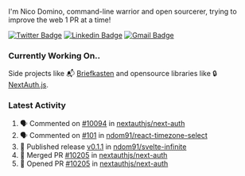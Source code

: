 
I'm Nico Domino, command-line warrior and open sourcerer, trying to improve the web 1 PR at a time!

[![Twitter Badge](https://img.shields.io/badge/-@ndom91-1ca0f1?style=flat-square&labelColor=1ca0f1&logo=twitter&logoColor=white&link=https://twitter.com/ndom91)](https://twitter.com/ndom91) [![Linkedin Badge](https://img.shields.io/badge/-ndom91-blue?style=flat-square&logo=Linkedin&logoColor=white&link=https://www.linkedin.com/in/ndom91/)](https://www.linkedin.com/in/ndom91/) [![Gmail Badge](https://img.shields.io/badge/-yo@ndo.dev-c14438?style=flat-square&logo=mail.ru&logoColor=white&link=mailto:yo@ndo.dev)](mailto:yo@ndo.dev)

### Currently Working On..

Side projects like 📬 [Briefkasten](https://briefkastenhq.com) and opensource libraries like 🔒 [NextAuth.js](https://github.com/nextauthjs/next-auth).

<!--START_SECTION_PROFILE_VIEWS:readme-info-->
<!--END_SECTION_PROFILE_VIEWS:readme-info-->

<!--START_SECTION_DAILY_COMMIT:readme-info-->
<!--END_SECTION_DAILY_COMMIT:readme-info-->

<!--START_SECTION_WEEKLY_COMMIT:readme-info-->
<!--END_SECTION_WEEKLY_COMMIT:readme-info-->

### Latest Activity

<!--START_SECTION:activity-->
1. 🗣 Commented on [#10094](https://github.com/nextauthjs/next-auth/pull/10094#issuecomment-1976554368) in [nextauthjs/next-auth](https://github.com/nextauthjs/next-auth)
2. 🗣 Commented on [#101](https://github.com/ndom91/react-timezone-select/issues/101#issuecomment-1975939669) in [ndom91/react-timezone-select](https://github.com/ndom91/react-timezone-select)
3. 🚀 Published release [v0.1.1](https://github.com/ndom91/svelte-infinite/releases/tag/v0.1.1) in [ndom91/svelte-infinite](https://github.com/ndom91/svelte-infinite)
4. 🎉 Merged PR [#10205](https://github.com/nextauthjs/next-auth/pull/10205) in [nextauthjs/next-auth](https://github.com/nextauthjs/next-auth)
5. 💪 Opened PR [#10205](https://github.com/nextauthjs/next-auth/pull/10205) in [nextauthjs/next-auth](https://github.com/nextauthjs/next-auth)
<!--END_SECTION:activity-->
